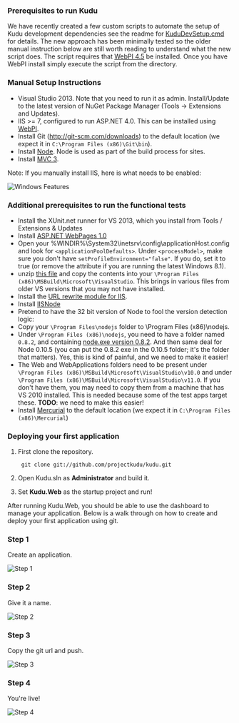 ### Prerequisites to run Kudu
We have recently created a few custom scripts to automate the setup of Kudu development dependencies
see the readme for [KuduDevSetup.cmd](https://github.com/projectkudu/kudu/tree/master/Setup) for details. The new approach has been minimally tested so the older manual instruction below are still worth reading to understand what the new script does. The script requires that [WebPI 4.5](http://www.microsoft.com/web/downloads/platform.aspx) be installed. Once you have WebPI install simply execute the script from the directory.

### Manual Setup Instructions
* Visual Studio 2013. Note that you need to run it as admin. Install/Update to the latest version of NuGet Package Manager (Tools -> Extensions and Updates).
* IIS >= 7, configured to run ASP.NET 4.0. This can be installed using [WebPI](http://www.microsoft.com/web/downloads/platform.aspx).
* Install Git (http://git-scm.com/downloads) to the default location (we expect it in ```C:\Program Files (x86)\Git\bin```).
* Install [Node](http://nodejs.org/). Node is used as part of the build process for sites.
* Install [MVC 3](http://www.asp.net/mvc/mvc3).

Note: If you manually install IIS, here is what needs to be enabled:

![Windows Features](http://i.imgur.com/ZdFpz.png)

### Additional prerequisites to run the functional tests

* Install the XUnit.net runner for VS 2013, which you install from Tools / Extensions & Updates
* Install [ASP.NET WebPages 1.0](http://www.microsoft.com/en-us/download/details.aspx?id=15979)
* Open your %WINDIR%\System32\inetsrv\config\applicationHost.config and look for `<applicationPoolDefaults>`. Under `<processModel>`, make sure you don't have `setProfileEnvironment="false"`. If you do, set it to true (or remove the attribute if you are running the latest Windows 8.1).
* unzip [this file](https://dl.dropboxusercontent.com/u/2209341/Kudu_Progx86_Msbuild_Microsoft_VisualStudio.zip) and copy the contents into your `\Program Files (x86)\MSBuild\Microsoft\VisualStudio`. This brings in various files from older VS versions that you may not have installed.
* Install the [URL rewrite module for IIS](http://www.iis.net/download/URLRewrite).
* Install [IISNode](https://github.com/Azure/iisnode/releases/download/v0.2.11/iisnode-full-v0.2.11-x64.msi)
* Pretend to have the 32 bit version of Node to fool the version detection logic:
 * Copy your `\Program Files\nodejs` folder to \Program Files (x86)\nodejs.
 * Under `\Program Files (x86)\nodejs`, you need to have a folder named `0.8.2`, and containing [node.exe version 0.8.2](http://nodejs.org/dist/v0.8.2/node.exe). And then same deal for Node 0.10.5 (you can put the 0.8.2 exe in the 0.10.5 folder; it's the folder that matters). Yes, this is kind of painful, and we need to make it easier!
* The Web and WebApplications folders need to be present under `\Program Files (x86)\MSBuild\Microsoft\VisualStudio\v10.0` and under `\Program Files (x86)\MSBuild\Microsoft\VisualStudio\v11.0`. If you don't have them, you may need to copy them from a machine that has VS 2010 installed. This is needed because some of the test apps target these. **TODO**: we need to make this easier!
* Install [Mercurial](http://mercurial.selenic.com/downloads) to the default location (we expect it in ```C:\Program Files (x86)\Mercurial```)


### Deploying your first application
1. First clone the repository.

        git clone git://github.com/projectkudu/kudu.git

3. Open Kudu.sln as **Administrator** and build it.

4. Set **Kudu.Web** as the startup project and run!

After running Kudu.Web, you should be able to use the dashboard to manage your application. Below is a walk through on how to create and deploy your first application using git.

### Step 1
Create an application.

![Step 1](http://i.imgur.com/pScf7.png)

### Step 2
Give it a name.

![Step 2](http://i.imgur.com/xebWn.png)

### Step 3
Copy the git url and push.

![Step 3](http://i.imgur.com/vsWqb.png)

### Step 4
You're live!

![Step 4](http://i.imgur.com/zN5lf.png)